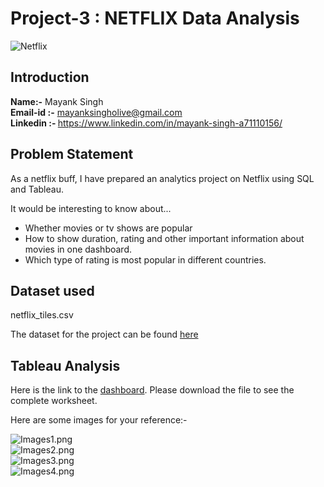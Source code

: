 # Project-3 : NETFLIX Data  Analysis 
![Netflix](https://variety.com/wp-content/uploads/2020/05/netflix-logo.png)

## Introduction

<b>Name:-</b> Mayank Singh 
<b><br>Email-id :-</b> mayanksingholive@gmail.com
<b><br>Linkedin :- </b>https://www.linkedin.com/in/mayank-singh-a71110156/

## Problem Statement

As a netflix buff, I have prepared an analytics project on Netflix using SQL and Tableau.

It would be interesting to know about...

- Whether movies or  tv shows are popular
- How to show duration, rating and other important information about movies in one dashboard.
- Which type of rating is most popular in different countries.

## Dataset used 
netflix_tiles.csv

The dataset for the project can be found [here](https://www.kaggle.com/datasets/victorsoeiro/netflix-tv-shows-and-movies/data)

## Tableau Analysis 

Here is the link to the [dashboard](https://public.tableau.com/views/Netflix_17028951443560/TotalmoviesandTVshowsbyyears?:language=en-GB&:display_count=n&:origin=viz_share_link). Please download the file to see the complete worksheet. 

Here are some images for your reference:- 

![Images1.png](https://i.postimg.cc/8zdN1XDN/Images1.jpg)
<br>![Images2.png](https://i.postimg.cc/3xsMjpTS/Images2.jpg)
<br>![Images3.png](https://i.postimg.cc/1XdSLjkP/Images3.jpg)
<br>![Images4.png](https://i.postimg.cc/Rv5ZcnP5/Images4.jpg)
